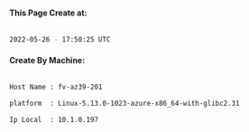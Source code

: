 
   
#### This Page Create at:

```bash

2022-05-26 - 17:50:25 UTC

```

#### Create By Machine:

```bash

Host Name : fv-az39-201

platform  : Linux-5.13.0-1023-azure-x86_64-with-glibc2.31

Ip Local  : 10.1.0.197

```

